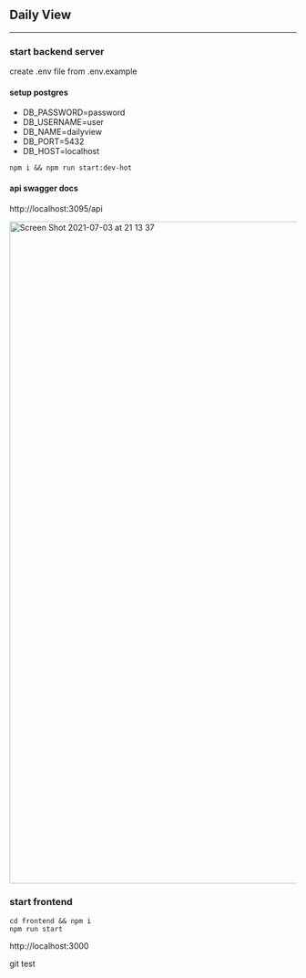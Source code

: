## Daily View

<hr />

### start backend server

create .env file from .env.example

#### setup postgres

- DB_PASSWORD=password
- DB_USERNAME=user
- DB_NAME=dailyview
- DB_PORT=5432
- DB_HOST=localhost

```
npm i && npm run start:dev-hot
```

#### api swagger docs

http://localhost:3095/api

<img width="1161" alt="Screen Shot 2021-07-03 at 21 13 37" src="https://user-images.githubusercontent.com/70758906/124353820-ca4e9800-dc43-11eb-9ecd-da0986999490.png">

### start frontend

```
cd frontend && npm i
npm run start
```

http://localhost:3000

git test
